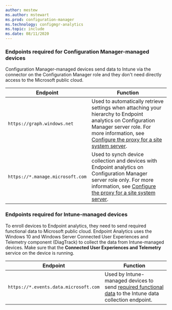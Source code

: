 ```yaml
---
author: mestew
ms.author: mstewart
ms.prod: configuration-manager
ms.technology: configmgr-analytics
ms.topic: include
ms.date: 08/11/2020
---
```


### Endpoints required for Configuration Manager-managed devices

Configuration Manager-managed devices send data to Intune via the connector on the Configuration Manager role and they don't need directly access to the Microsoft public cloud.

| Endpoint  | Function  |
|-----------|-----------|
| `https://graph.windows.net` | Used to automatically retrieve settings when attaching your hierarchy to Endpoint analytics on Configuration Manager server role. For more information, see [Configure the proxy for a site system server](../proxy-server-support.md#configure-the-proxy-for-a-site-system-server). |
| `https://*.manage.microsoft.com` | Used to synch device collection and devices with Endpoint analytics on Configuration Manager server role only. For more information, see [Configure the proxy for a site system server](../proxy-server-support.md#configure-the-proxy-for-a-site-system-server). |

### Endpoints required for Intune-managed devices

To enroll devices to Endpoint analytics, they need to send required functional data to Microsoft public cloud. Endpoint Analytics uses the Windows 10 and Windows Server Connected User Experiences and Telemetry component (DiagTrack) to collect the data from Intune-managed devices. Make sure that the **Connected User Experiences and Telemetry** service on the device is running.

| Endpoint  | Function  |
|-----------|-----------|
| `https://*.events.data.microsoft.com` | Used by Intune-managed devices to send [required functional data](../../../../../analytics/data-collection.md#bkmk_datacollection) to the Intune data collection endpoint. |
